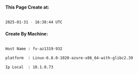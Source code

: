 
   
#### This Page Create at:

```bash

2025-01-31 - 16:38:44 UTC

```

#### Create By Machine:

```bash

Host Name : fv-az1319-932

platform  : Linux-6.8.0-1020-azure-x86_64-with-glibc2.39

Ip Local  : 10.1.0.73

```

